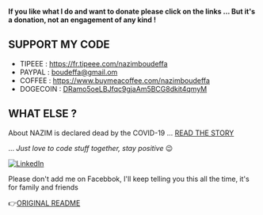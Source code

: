 **If you like what I do and want to donate please click on the links ... But it's a donation, not an engagement of any kind !**

## SUPPORT MY CODE

* TIPEEE : https://fr.tipeee.com/nazimboudeffa
* PAYPAL : boudeffa@gmail.om
* COFFEE : https://www.buymeacoffee.com/nazimboudeffa
* DOGECOIN : [DRamo5oeLBJfqc9gjaAm5BCG8dkit4qmyM](https://dogechain.info/address/DRamo5oeLBJfqc9gjaAm5BCG8dkit4qmyM)

## WHAT ELSE ?

About NAZIM is declared dead by the COVID-19 ... [READ THE STORY](https://nazimboudeffa.livejournal.com/tag/covid)

... *Just love to code stuff together, stay positive* 😉

<a href="https://www.linkedin.com/in/boudeffa/" target="_blank"><img src="https://img.shields.io/badge/linkedin-%230077B5.svg?&style=for-the-badge&logo=linkedin&logoColor=white" alt="LinkedIn" /></a>
  
Please don't add me on Facebbok, I'll keep telling you this all the time, it's for family and friends

👉[ORIGINAL README](https://github.com/nazimboudeffa/nazimboudeffa/blob/main/README-more.md)
